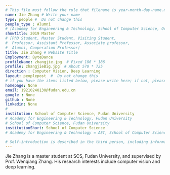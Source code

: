 ```yaml
---
# This file must follow the rule that filename is year-month-day-name.md .
name: Jie Zhang # Write your name
type: people #  Do not change this
people_type : Alumni
# [Academy for Engineering & Technology, School of Computer Science, Organizer]
showtitle: 2019 Master
# [PhD Student, Master Student, Visiting Student,
#  Professor, Assistant Professor, Associate professor,
#  Alumni, Cooperation Professor]
title: Jie Zhang # Website Title
Employment: ByteDance
profileName: zhangjie.jpg  # Fixed 186 * 186
profile: zhangjieBig.jpg  # About 570 * 725
direction : Computer Vision, Deep Learning
layout: peoplepost  #  Do not change this
# if you have the items listed below, please write here; if not, please write None.
homepage: None
email: 19210240130@fudan.edu.cn
google : None
github : None
linkedin: None
# 
institution: School of Computer Science, Fudan University
# Academy for Engineering & Technology, Fudan University
# School of Computer Science, Fudan University
institutionShort: School of Computer Science
# Academy for Engineering & Technology = AET, School of Computer Science = SCS

# Self-introduction is described in the third person, including information such as educational experience
---
```


Jie Zhang is a master student at SCS, Fudan University, and supervised by Prof. Wenqiang Zhang. His research interests include computer vision and deep learning.